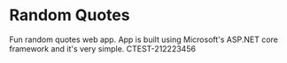 # Random Quotes
Fun random quotes web app.  App is built using Microsoft's ASP.NET core framework and it's very simple.
CTEST-212223456
